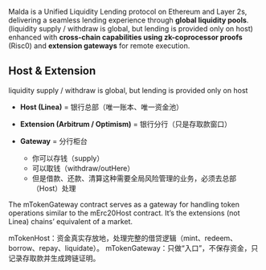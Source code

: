 

Malda is a Unified Liquidity Lending protocol on Ethereum and Layer 2s, delivering a seamless lending experience through **global liquidity pools**. (liquidity supply / withdraw is global, but lending is provided only on host)
enhanced with **cross-chain capabilities using zk-coprocessor proofs** (Risc0) and **extension gateways** for remote execution.

## Host & Extension

liquidity supply / withdraw is global, but lending is provided only on host

* **Host (Linea)** = 银行总部（唯一账本、唯一资金池）
* **Extension (Arbitrum / Optimism)** = 银行分行（只是存取款窗口）
* **Gateway** = 分行柜台

  * 你可以存钱（supply）
  * 可以取钱（withdraw/outHere）
  * 但是借款、还款、清算这种需要全局风险管理的业务，必须去总部（Host）处理


The mTokenGateway contract serves as a gateway for handling token operations similar to the mErc20Host contract. It’s the extensions (not Linea) chains’ equivalent of a market.

mTokenHost：资金真实存放地，处理完整的借贷逻辑（mint、redeem、borrow、repay、liquidate）。
mTokenGateway：只做“入口”，不保存资金，只记录存取款并生成跨链证明。


